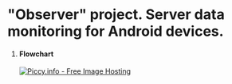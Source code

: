 # "Observer" project. Server data monitoring for Android devices.
<ol>
  <li>
    <h4>Flowchart</h4>
    <a href="http://piccy.info/view3/10387171/f5c53c28f13df9fe835688fb3ed81246/orig/" target="_blank"><img src="http://i.piccy.info/i9/a2d4e9f05143b0ed3f8126329d28c1b1/1476277803/61224/1074801/Snymok_800.jpg" alt="Piccy.info - Free Image Hosting" border="0" /></a><a href="http://i.piccy.info/a3c/2016-10-12-13-10/i9-10387171/760x561-r" target="_blank"><img src="http://i.piccy.info/a3/2016-10-12-13-10/i9-10387171/760x561-r/i.gif" alt="" border="0" /></a>
  </li>

</ol>
